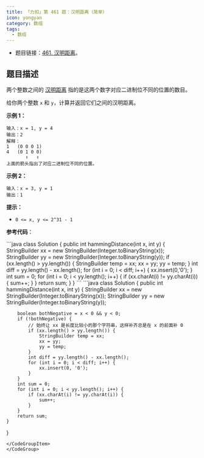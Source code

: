 ```yaml
---
title: 「力扣」第 461 题：汉明距离（简单）
icon: yongyan
category: 数组
tags:
  - 数组
---
```


- 题目链接：[461. 汉明距离](https://leetcode-cn.com/problems/hamming-distance)。

## 题目描述

两个整数之间的 [汉明距离](https://baike.baidu.com/item/汉明距离) 指的是这两个数字对应二进制位不同的位置的数目。

给你两个整数 `x` 和 `y`，计算并返回它们之间的汉明距离。

**示例 1：**

```
输入：x = 1, y = 4
输出：2
解释：
1   (0 0 0 1)
4   (0 1 0 0)
       ↑   ↑
上面的箭头指出了对应二进制位不同的位置。
```

**示例 2：**

```
输入：x = 3, y = 1
输出：1
```

**提示：**

- `0 <= x, y <= 2^31 - 1`

**参考代码**：

<CodeGroup>
<CodeGroupItem title="Java">
```java
class Solution {
    public int hammingDistance(int x, int y) {
        StringBuilder xx = new StringBuilder(Integer.toBinaryString(x));
        StringBuilder yy = new StringBuilder(Integer.toBinaryString(y));
        if (xx.length() > yy.length()) {
            StringBuilder temp = xx;
            xx = yy;
            yy = temp;
        }
        int diff = yy.length() - xx.length();
        for (int i = 0; i < diff; i++) {
            xx.insert(0,'0');
        }
        int sum = 0;
        for (int i = 0; i < yy.length(); i++) {
            if (xx.charAt(i) != yy.charAt(i)) {
                sum++;
            }
        }
        return sum;
    }
}
```
</CodeGroupItem>

<CodeGroupItem title="Java">
```java
class Solution {
    public int hammingDistance(int x, int y) {
        StringBuilder xx = new StringBuilder(Integer.toBinaryString(x));
        StringBuilder yy = new StringBuilder(Integer.toBinaryString(y));

        boolean bothNegative = x < 0 && y < 0;
        if (!bothNegative) {
            // 始终让 xx 是长度比较小的那个字符串，这样补齐总是在 x 的前面补 0
            if (xx.length() > yy.length()) {
                StringBuilder temp = xx;
                xx = yy;
                yy = temp;
            }
            int diff = yy.length() - xx.length();
            for (int i = 0; i < diff; i++) {
                xx.insert(0, '0');
            }
        }
        int sum = 0;
        for (int i = 0; i < yy.length(); i++) {
            if (xx.charAt(i) != yy.charAt(i)) {
                sum++;
            }
        }
        return sum;
    }

}

```
</CodeGroupItem>
</CodeGroup>
```
